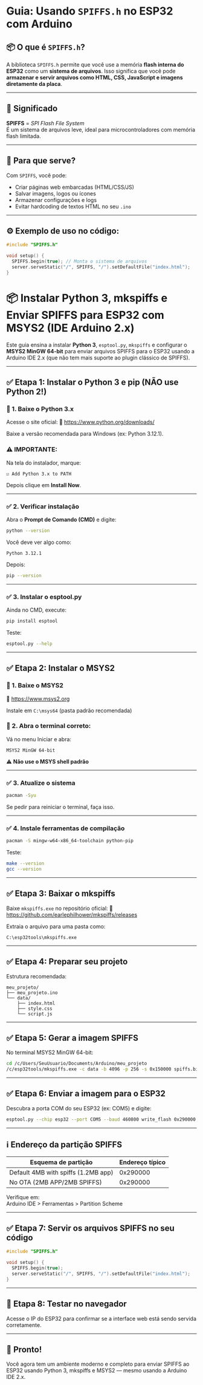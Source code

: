 
# Guia: Usando `SPIFFS.h` no ESP32 com Arduino

## 📦 O que é `SPIFFS.h`?

A biblioteca `SPIFFS.h` permite que você use a memória **flash interna do ESP32** como um **sistema de arquivos**. Isso significa que você pode **armazenar e servir arquivos como HTML, CSS, JavaScript e imagens diretamente da placa**.

---

## 🧠 Significado

**SPIFFS** = *SPI Flash File System*  
É um sistema de arquivos leve, ideal para microcontroladores com memória flash limitada.

---

## 🔧 Para que serve?

Com `SPIFFS`, você pode:

- Criar páginas web embarcadas (HTML/CSS/JS)
- Salvar imagens, logos ou ícones
- Armazenar configurações e logs
- Evitar hardcoding de textos HTML no seu `.ino`

---

## ⚙️ Exemplo de uso no código:

```cpp
#include "SPIFFS.h"

void setup() {
  SPIFFS.begin(true); // Monta o sistema de arquivos
  server.serveStatic("/", SPIFFS, "/").setDefaultFile("index.html");
}
```

# 📦 Instalar Python 3, mkspiffs e Enviar SPIFFS para ESP32 com MSYS2 (IDE Arduino 2.x)

Este guia ensina a instalar **Python 3**, `esptool.py`, `mkspiffs` e configurar o **MSYS2 MinGW 64-bit** para enviar arquivos SPIFFS para o ESP32 usando a Arduino IDE 2.x (que não tem mais suporte ao plugin clássico de SPIFFS).

---

## ✅ Etapa 1: Instalar o Python 3 e pip (NÃO use Python 2!)

### 🔽 1. Baixe o Python 3.x

Acesse o site oficial:
🔗 https://www.python.org/downloads/

Baixe a versão recomendada para Windows (ex: Python 3.12.1).

### ⚠️ IMPORTANTE:
Na tela do instalador, marque:

```
☑ Add Python 3.x to PATH
```

Depois clique em **Install Now**.

---

### ✅ 2. Verificar instalação

Abra o **Prompt de Comando (CMD)** e digite:

```bash
python --version
```

Você deve ver algo como:
```
Python 3.12.1
```

Depois:

```bash
pip --version
```

---

### ✅ 3. Instalar o esptool.py

Ainda no CMD, execute:

```bash
pip install esptool
```

Teste:

```bash
esptool.py --help
```

---

## ✅ Etapa 2: Instalar o MSYS2

### 🔽 1. Baixe o MSYS2

🔗 https://www.msys2.org

Instale em `C:\msys64` (pasta padrão recomendada)

### 🔄 2. Abra o terminal correto:

Vá no menu Iniciar e abra:

```
MSYS2 MinGW 64-bit
```

⚠️ **Não use o MSYS shell padrão**

---

### ✅ 3. Atualize o sistema

```bash
pacman -Syu
```

Se pedir para reiniciar o terminal, faça isso.

---

### ✅ 4. Instale ferramentas de compilação

```bash
pacman -S mingw-w64-x86_64-toolchain python-pip
```

Teste:

```bash
make --version
gcc --version
```

---

## ✅ Etapa 3: Baixar o mkspiffs

Baixe `mkspiffs.exe` no repositório oficial:
🔗 https://github.com/earlephilhower/mkspiffs/releases

Extraia o arquivo para uma pasta como:

```
C:\esp32tools\mkspiffs.exe
```

---

## ✅ Etapa 4: Preparar seu projeto

Estrutura recomendada:

```
meu_projeto/
├── meu_projeto.ino
└── data/
    ├── index.html
    ├── style.css
    └── script.js
```

---

## ✅ Etapa 5: Gerar a imagem SPIFFS

No terminal MSYS2 MinGW 64-bit:

```bash
cd /c/Users/SeuUsuario/Documents/Arduino/meu_projeto
/c/esp32tools/mkspiffs.exe -c data -b 4096 -p 256 -s 0x150000 spiffs.bin
```

---

## ✅ Etapa 6: Enviar a imagem para o ESP32

Descubra a porta COM do seu ESP32 (ex: COM5) e digite:

```bash
esptool.py --chip esp32 --port COM5 --baud 460800 write_flash 0x290000 spiffs.bin
```

---

## ℹ️ Endereço da partição SPIFFS

| Esquema de partição                 | Endereço típico |
|------------------------------------|-----------------|
| Default 4MB with spiffs (1.2MB app)| 0x290000        |
| No OTA (2MB APP/2MB SPIFFS)        | 0x290000        |

Verifique em:  
Arduino IDE > Ferramentas > Partition Scheme

---

## ✅ Etapa 7: Servir os arquivos SPIFFS no seu código

```cpp
#include "SPIFFS.h"

void setup() {
  SPIFFS.begin(true);
  server.serveStatic("/", SPIFFS, "/").setDefaultFile("index.html");
}
```

---

## 🧪 Etapa 8: Testar no navegador

Acesse o IP do ESP32 para confirmar se a interface web está sendo servida corretamente.

---

## 🎉 Pronto!

Você agora tem um ambiente moderno e completo para enviar SPIFFS ao ESP32 usando Python 3, mkspiffs e MSYS2 — mesmo usando a Arduino IDE 2.x.

